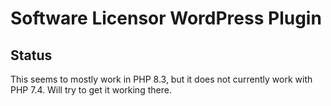 # Software Licensor WordPress Plugin

## Status

This seems to mostly work in PHP 8.3, but it does not currently work with PHP 7.4. Will try to get it working there.